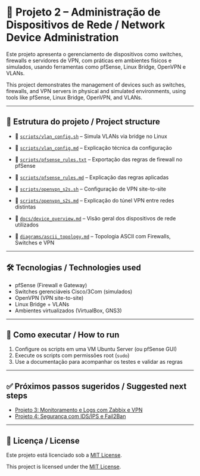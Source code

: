 # 🧰 Projeto 2 – Administração de Dispositivos de Rede / Network Device Administration

Este projeto apresenta o gerenciamento de dispositivos como switches, firewalls e servidores de VPN, com práticas em ambientes físicos e simulados, usando ferramentas como pfSense, Linux Bridge, OpenVPN e VLANs.

This project demonstrates the management of devices such as switches, firewalls, and VPN servers in physical and simulated environments, using tools like pfSense, Linux Bridge, OpenVPN, and VLANs.

---

## 📁 Estrutura do projeto / Project structure

- 📄 [`scripts/vlan_config.sh`](./scripts/vlan_config.sh) – Simula VLANs via bridge no Linux  
- 📝 [`scripts/vlan_config.md`](./scripts/vlan_config.md) – Explicação técnica da configuração  

- 📄 [`scripts/pfsense_rules.txt`](./scripts/pfsense_rules.txt) – Exportação das regras de firewall no pfSense  
- 📝 [`scripts/pfsense_rules.md`](./scripts/pfsense_rules.md) – Explicação das regras aplicadas  

- 📄 [`scripts/openvpn_s2s.sh`](./scripts/openvpn_s2s.sh) – Configuração de VPN site-to-site  
- 📝 [`scripts/openvpn_s2s.md`](./scripts/openvpn_s2s.md) – Explicação do túnel VPN entre redes distintas  

- 📝 [`docs/device_overview.md`](./docs/device_overview.md) – Visão geral dos dispositivos de rede utilizados  
- 📝 [`diagrams/ascii_topology.md`](./diagrams/ascii_topology.md) – Topologia ASCII com Firewalls, Switches e VPN

---

## 🛠️ Tecnologias / Technologies used

- pfSense (Firewall e Gateway)
- Switches gerenciáveis Cisco/3Com (simulados)
- OpenVPN (VPN site-to-site)
- Linux Bridge + VLANs
- Ambientes virtualizados (VirtualBox, GNS3)

---

## 🚀 Como executar / How to run

1. Configure os scripts em uma VM Ubuntu Server (ou pfSense GUI)
2. Execute os scripts com permissões root (`sudo`)
3. Use a documentação para acompanhar os testes e validar as regras

---

## ✅ Próximos passos sugeridos / Suggested next steps

- [Projeto 3: Monitoramento e Logs com Zabbix e VPN](../network-monitoring-lab/README.md)  
- [Projeto 4: Segurança com IDS/IPS e Fail2Ban](../network-security-lab/README.md)

---

## 📄 Licença / License

Este projeto está licenciado sob a [MIT License](https://github.com/Emersoft76/network-infrastructure-lab/blob/main/LICENSE).

This project is licensed under the [MIT License](https://github.com/Emersoft76/network-infrastructure-lab/blob/main/LICENSE).
